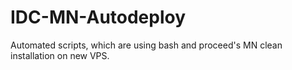 # IDC-MN-Autodeploy
Automated scripts, which are using bash and proceed's MN clean installation on new VPS.
